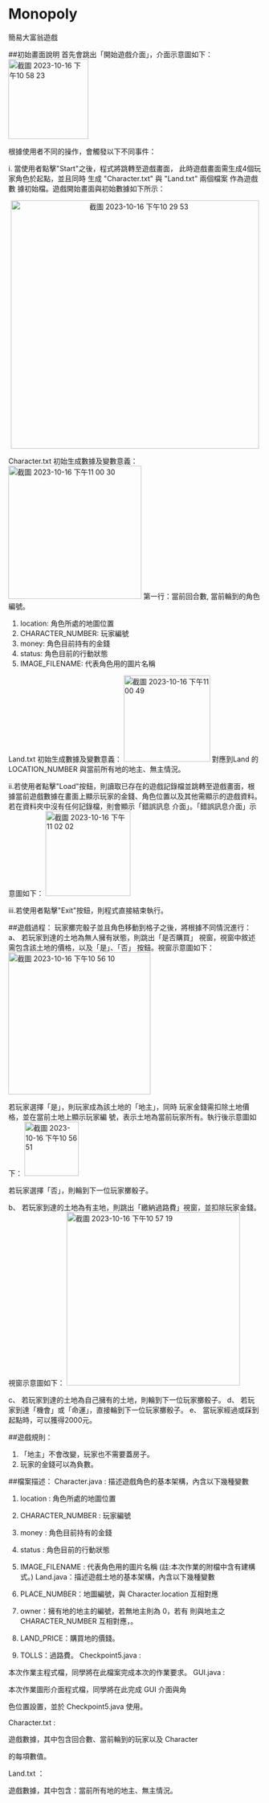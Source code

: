 # Monopoly

簡易大富翁遊戲

##初始畫面說明
首先會跳出「開始遊戲介面」，介面示意圖如下：<br/>
<img width="159" alt="截圖 2023-10-16 下午10 58 23" src="https://github.com/weilin0323/Monopoly_OOP-II/assets/51693471/015cfc3f-fde3-43ec-851e-0dca64478682">

根據使用者不同的操作，會觸發以下不同事件：

i. 當使用者點擊"Start"之後，程式將跳轉至遊戲畫面， 此時遊戲畫面需生成4個玩家角色於起點，並且同時 生成 "Character.txt" 與 "Land.txt" 兩個檔案 作為遊戲數 據初始檔。遊戲開始畫面與初始數據如下所示：
<center>
<img width="494" alt="截圖 2023-10-16 下午10 29 53" src="https://github.com/weilin0323/Monopoly_OOP-II/assets/51693471/70e8f6d5-a7ce-4e8d-97ce-23ee4de4249c">
</center>

Character.txt 初始生成數據及變數意義：
<img width="265" alt="截圖 2023-10-16 下午11 00 30" src="https://github.com/weilin0323/Monopoly_OOP-II/assets/51693471/fb6a2c4d-0f03-43c6-8b7a-d01866581a77">
第一行：當前回合數, 當前輪到的角色編號。
1. location: 角色所處的地圖位置
2. CHARACTER_NUMBER: 玩家編號
3. money: 角色目前持有的金錢
4. status: 角色目前的行動狀態
5. IMAGE_FILENAME: 代表角色用的圖片名稱

Land.txt 初始生成數據及變數意義：
<img width="172" alt="截圖 2023-10-16 下午11 00 49" src="https://github.com/weilin0323/Monopoly_OOP-II/assets/51693471/06d2d31f-06b0-4037-976b-6ac011e8ec23">
對應到Land 的 LOCATION_NUMBER 與當前所有地的地主、無主情況。

ii.若使用者點擊"Load"按鈕，則讀取已存在的遊戲記錄檔並跳轉至遊戲畫面，根據當前遊戲數據在畫面上顯示玩家的金錢、角色位置以及其他需顯示的遊戲資料。 若在資料夾中沒有任何記錄檔，則會顯示「錯誤訊息 介面」。「錯誤訊息介面」示意圖如下：
<img width="169" alt="截圖 2023-10-16 下午11 02 02" src="https://github.com/weilin0323/Monopoly_OOP-II/assets/51693471/31dfbda0-89d0-42ce-b094-5de53a6dbeda">

iii.若使用者點擊"Exit"按鈕，則程式直接結束執行。

##遊戲過程：
玩家擲完骰子並且角色移動到格子之後，將根據不同情況進行： 
a、 若玩家到達的土地為無人擁有狀態，則跳出「是否購買」 視窗，視窗中敘述需包含該土地的價格，以及「是」、「否」 按鈕。視窗示意圖如下：
<img width="283" alt="截圖 2023-10-16 下午10 56 10" src="https://github.com/weilin0323/Monopoly_OOP-II/assets/51693471/07c592f8-b80e-4f9d-8da1-aef63cd34e6c">

若玩家選擇「是」，則玩家成為該土地的「地主」，同時 玩家金錢需扣除土地價格，並在當前土地上顯示玩家編 號，表示土地為當前玩家所有。執行後示意圖如下：
<img width="108" alt="截圖 2023-10-16 下午10 56 51" src="https://github.com/weilin0323/Monopoly_OOP-II/assets/51693471/f9b30007-edde-484f-83ec-5c3a869469b7">

若玩家選擇「否」，則輪到下一位玩家擲骰子。 

b、 若玩家到達的土地為有主地，則跳出「繳納過路費」視窗，並扣除玩家金錢。視窗示意圖如下：
<img width="345" alt="截圖 2023-10-16 下午10 57 19" src="https://github.com/weilin0323/Monopoly_OOP-II/assets/51693471/c0285eeb-5f9b-4576-8d2f-35067b04216b">

c、 若玩家到達的土地為自己擁有的土地，則輪到下一位玩家擲骰子。
d、 若玩家到達「機會」或「命運」，直接輪到下一位玩家擲骰子。 
e、 當玩家經過或踩到起點時，可以獲得2000元。


##遊戲規則：
1. 「地主」不會改變，玩家也不需要蓋房子。
2. 玩家的金錢可以為負數。





##檔案描述：
Character.java : 描述遊戲角色的基本架構，內含以下幾種變數

1. location : 角色所處的地圖位置

2. CHARACTER_NUMBER : 玩家編號

3. money : 角色目前持有的金錢

4. status : 角色目前的行動狀態

5. IMAGE_FILENAME : 代表角色用的圖片名稱 (註:本次作業的附檔中含有建構式。) Land.java：描述遊戲土地的基本架構，內含以下幾種變數

1. PLACE_NUMBER：地圖編號，與 Character.location 互相對應

2. owner：擁有地的地主的編號，若無地主則為 0，若有 則與地主之 CHARACTER_NUMBER 互相對應，。

3. LAND_PRICE：購買地的價錢。

4. TOLLS：過路費。 Checkpoint5.java :

本次作業主程式檔，同學將在此檔案完成本次的作業要求。
GUI.java :

本次作業圖形介面程式檔，同學將在此完成 GUI 介面與角

色位置設置，並於 Checkpoint5.java 使用。

Character.txt :

遊戲數據，其中包含回合數、當前輪到的玩家以及 Character

的每項數值。

Land.txt ：

遊戲數據，其中包含：當前所有地的地主、無主情況。

